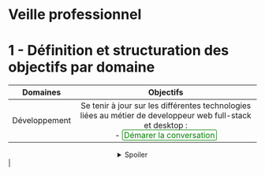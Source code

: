 # **Veille professionnel**

# 1 - Définition et structuration des objectifs par domaine

| Domaines 	          |       Objectifs     	                                                            |
|:-----------------:	|:-------------------------------------------------------------------------------:|
| Développement       | Se tenir à jour sur les différentes technologies liées au métier de developpeur web full-stack et desktop :<br> - <span style="color:green;border:0.5px solid;border-radius:3px;padding:0px 3px">Démarer la conversation</span>
<center>
<details>
    <summary>Spoiler</summary>
    <span style="color:grey">la gauche c'est la main ou le pouce est à droite.</span>
</details>  
</center>
 |

